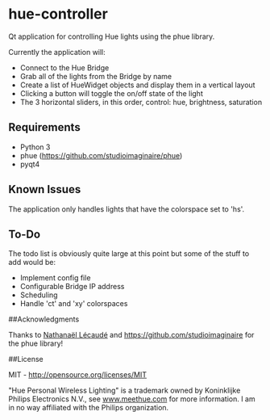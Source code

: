 # hue-controller
Qt application for controlling Hue lights using the phue library.

Currently the application will:
- Connect to the Hue Bridge
- Grab all of the lights from the Bridge by name
- Create a list of HueWidget objects and display them in a vertical layout
- Clicking a button will toggle the on/off state of the light
- The 3 horizontal sliders, in this order, control: hue, brightness, saturation

## Requirements
- Python 3
- phue (https://github.com/studioimaginaire/phue)
- pyqt4

## Known Issues
The application only handles lights that have the colorspace set to 'hs'.

## To-Do
The todo list is obviously quite large at this point but some of the stuff to add would be:
- Implement config file
- Configurable Bridge IP address
- Scheduling
- Handle 'ct' and 'xy' colorspaces

##Acknowledgments

Thanks to [Nathanaël Lécaudé](https://github.com/natcl) and https://github.com/studioimaginaire for the phue library!

##License

MIT - http://opensource.org/licenses/MIT

"Hue Personal Wireless Lighting" is a trademark owned by Koninklijke Philips Electronics N.V., see www.meethue.com for more information.
I am in no way affiliated with the Philips organization.
